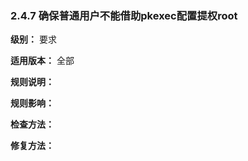### 2.4.7 确保普通用户不能借助pkexec配置提权root

**级别：** 要求

**适用版本：** 全部

**规则说明：** 



**规则影响：**



**检查方法：**





**修复方法：**

